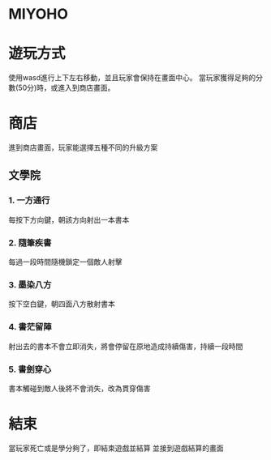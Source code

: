 # MIYOHO
# 遊玩方式
使用wasd進行上下左右移動，並且玩家會保持在畫面中心。
當玩家獲得足夠的分數(50分)時，或進入到商店畫面。
# 商店
進到商店畫面，玩家能選擇五種不同的升級方案
## 文學院
### 1. 一方通行
每按下方向鍵，朝該方向射出一本書本

### 2. 隨筆疾書
每過一段時間隨機鎖定一個敵人射擊

### 3. 墨染八方
按下空白鍵，朝四面八方散射書本

### 4. 書茫留陣
射出去的書本不會立即消失，將會停留在原地造成持續傷害，持續一段時間

### 5. 書劍穿心
書本觸碰到敵人後將不會消失，改為貫穿傷害

# 結束
當玩家死亡或是學分夠了，即結束遊戲並結算
並接到遊戲結算的畫面
